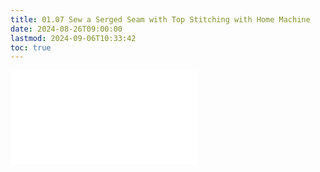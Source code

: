 ```yaml
---
title: 01.07 Sew a Serged Seam with Top Stitching with Home Machine
date: 2024-08-26T09:00:00
lastmod: 2024-09-06T10:33:42
toc: true
---
```


![link to included file contents](../../../../sewing/how-to-sew-serged-seam-with-topstiching-home-serger.md)
